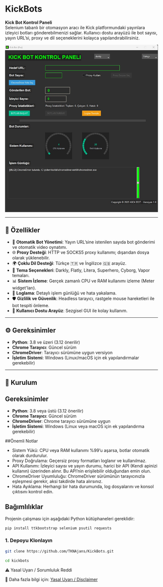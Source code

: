 # KickBots

**Kick Bot Kontrol Paneli**  
Selenium tabanlı bir otomasyon aracı ile Kick platformundaki yayınlara izleyici botları gönderebilmenizi sağlar. Kullanıcı dostu arayüzü ile bot sayısı, yayın URL’si, proxy ve dil seçeneklerini kolayca yapılandırabilirsiniz.

![KickBots GUI](Screenshot_1.jpg) <!-- Ekran görüntüsü ekleyeceksen bu kısmı aktif et -->

---

## 🚀 Özellikler

- 🎯 **Otomatik Bot Yönetimi**: Yayın URL’sine istenilen sayıda bot gönderimi ve otomatik video oynatımı.
- 🌐 **Proxy Desteği**: HTTP ve SOCKS5 proxy kullanımı; dışarıdan dosya olarak yüklenebilir.
- 🌍 **Çoklu Dil Desteği**: Türkçe 🇹🇷 ve İngilizce 🇬🇧 arayüz.
- 🎨 **Tema Seçenekleri**: Darkly, Flatly, Litera, Superhero, Cyborg, Vapor temaları.
- 📊 **Sistem İzleme**: Gerçek zamanlı CPU ve RAM kullanımı izleme (Meter widget'ları).
- 📁 **Loglama**: Detaylı işlem günlüğü ve hata yakalama.
- 🛡️ **Gizlilik ve Güvenlik**: Headless tarayıcı, rastgele mouse hareketleri ile bot tespiti önleme.
- 🧩 **Kullanıcı Dostu Arayüz**: Sezgisel GUI ile kolay kullanım.

---

## ⚙️ Gereksinimler

- **Python**: 3.8 ve üzeri (3.12 önerilir)
- **Chrome Tarayıcı**: Güncel sürüm
- **ChromeDriver**: Tarayıcı sürümüne uygun versiyon
- **İşletim Sistemi**: Windows (Linux/macOS için ek yapılandırmalar gerekebilir)

---

## 🔧 Kurulum

## Gereksinimler
- **Python**: 3.8 veya üstü (3.12 önerilir)
- **Chrome Tarayıcı**: Güncel sürüm
- **ChromeDriver**: Chrome tarayıcı sürümüne uygun
- **İşletim Sistemi**: Windows (Linux veya macOS için ek yapılandırma gerekebilir)

##Önemli Notlar
- Sistem Yükü: CPU veya RAM kullanımı %99’u aşarsa, botlar otomatik olarak durdurulur.
- Proxy Doğrulama: Geçersiz proxy formatları loglanır ve kullanılmaz.
- API Kullanımı: İzleyici sayısı ve yayın durumu, harici bir API (Kendi apinizi kullanın) üzerinden alınır. Bu API’nin erişilebilir olduğundan emin olun.
- ChromeDriver Uyumluluğu: ChromeDriver sürümünün tarayıcınızla eşleşmesi gerekir, aksi takdirde hata alırsınız.
- Hata Ayıklama: Herhangi bir hata durumunda, log dosyalarını ve konsol çıktısını kontrol edin.

## Bağımlılıklar
Projenin çalışması için aşağıdaki Python kütüphaneleri gereklidir:
```bash
pip install ttkbootstrap selenium psutil requests
```

### 1. Depoyu Klonlayın
```bash
git clone https://github.com/TKNAjans/KickBots.git
```
```bash
cd kickbots
```
⚠️ Yasal Uyarı / Sorumluluk Reddi

📌 Daha fazla bilgi için: [Yasal Uyarı / Disclaimer](DISCLAIMER.md)
